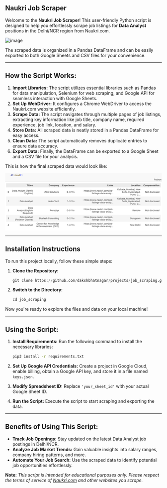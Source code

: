 ## Naukri Job Scraper

Welcome to the **Naukri Job Scraper**! This user-friendly Python script is designed to help you effortlessly scrape job listings for **Data Analyst** positions in the Delhi/NCR region from Naukri.com.

![image](https://cdn.prod.website-files.com/65d48bc2b64ae3248b634894/664456d40e4d86aa223b002b_663cc350a3c22ab469f8bac7_JobScrapingMethodsInsightsandAlternatives_1.svg)

The scraped data is organized in a Pandas DataFrame and can be easily exported to both Google Sheets and CSV files for your convenience.

---

## How the Script Works:

1. **Import Libraries:** The script utilizes essential libraries such as Pandas for data manipulation, Selenium for web scraping, and Google API for seamless interaction with Google Sheets.
2. **Set Up WebDriver:** It configures a Chrome WebDriver to access the Naukri.com website efficiently.
3. **Scrape Data:** The script navigates through multiple pages of job listings, extracting key information like job title, company name, required experience, job link, location, and salary.
4. **Store Data:** All scraped data is neatly stored in a Pandas DataFrame for easy access.
5. **Clean Data:** The script automatically removes duplicate entries to ensure data accuracy.
6. **Export Data:** Finally, the DataFrame can be exported to a Google Sheet and a CSV file for your analysis.

This is how the final scraped data would look like:

![image](/job_scraping/image.png)

---

## Installation Instructions

To run this project locally, follow these simple steps:

1. **Clone the Repository:**
   ```python
   git clone https://github.com/dakshbhatnagar/projects/job_scraping.git
   ```

2. **Switch to the Directory:**
   ```python
   cd job_scraping
   ```
Now you're ready to explore the files and data on your local machine!

---

## Using the Script:

1. **Install Requirements:** Run the following command to install the necessary libraries:
   ```bash
   pip3 install -r requirements.txt
   ```
   
2. **Set Up Google API Credentials:** Create a project in Google Cloud, enable billing, obtain a Google API key, and store it in a file named `keys.json`.

3. **Modify Spreadsheet ID:** Replace `'your_sheet_id'` with your actual Google Sheet ID.

4. **Run the Script:** Execute the script to start scraping and exporting the data.

---

## Benefits of Using This Script:

* **Track Job Openings:** Stay updated on the latest Data Analyst job postings in Delhi/NCR.
* **Analyze Job Market Trends:** Gain valuable insights into salary ranges, company hiring patterns, and more.
* **Automate Your Job Search:** Use the scraped data to identify potential job opportunities effortlessly.

**Note:** *This script is intended for educational purposes only. Please respect the terms of service of [Naukri.com](https://www.naukri.com) and other websites you scrape.*
